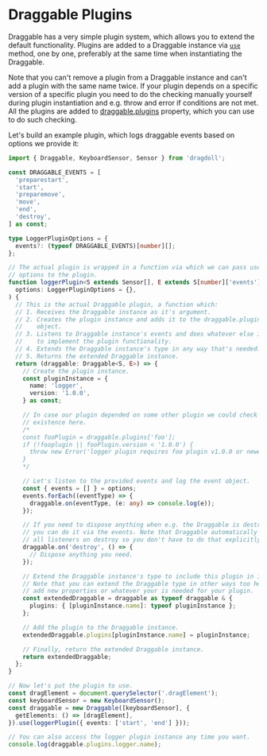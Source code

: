 # Draggable Plugins

Draggable has a very simple plugin system, which allows you to extend the default functionality. Plugins are added to a Draggable instance via [`use`](#use) method, one by one, preferably at the same time when instantiating the Draggable.

Note that you can't remove a plugin from a Draggable instance and can't add a plugin with the same name twice. If your plugin depends on a specific version of a specific plugin you need to do the checking manually yourself during plugin instantiation and e.g. throw and error if conditions are not met. All the plugins are added to [draggable.plugins](#plugins) property, which you can use to do such checking.

Let's build an example plugin, which logs draggable events based on options we provide it:

```ts
import { Draggable, KeyboardSensor, Sensor } from 'dragdoll';

const DRAGGABLE_EVENTS = [
  'preparestart',
  'start',
  'preparemove',
  'move',
  'end',
  'destroy',
] as const;

type LoggerPluginOptions = {
  events?: (typeof DRAGGABLE_EVENTS)[number][];
};

// The actual plugin is wrapped in a function via which we can pass user
// options to the plugin.
function loggerPlugin<S extends Sensor[], E extends S[number]['events']>(
  options: LoggerPluginOptions = {},
) {
  // This is the actual Draggable plugin, a function which:
  // 1. Receives the Draggable instance as it's argument.
  // 2. Creates the plugin instance and adds it to the draggable.plugins
  //    object.
  // 3. Listens to Draggable instance's events and does whatever else it needs
  //    to implement the plugin functionality.
  // 4. Extends the Draggable instance's type in any way that's needed.
  // 5. Returns the extended Draggable instance.
  return (draggable: Draggable<S, E>) => {
    // Create the plugin instance.
    const pluginInstance = {
      name: 'logger',
      version: '1.0.0',
    } as const;

    // In case our plugin depended on some other plugin we could check it's
    // existence here.
    /*
    const fooPlugin = draggable.plugins['foo'];
    if (!fooplugin || fooPlugin.version < '1.0.0') {
      throw new Error('logger plugin requires foo plugin v1.0.0 or newer');
    }
    */

    // Let's listen to the provided events and log the event object.
    const { events = [] } = options;
    events.forEach((eventType) => {
      draggable.on(eventType, (e: any) => console.log(e));
    });

    // If you need to dispose anything when e.g. the Draggable is destroyed
    // you can do it via the events. Note that Draggable automatically removes
    // all listeners on destroy so you don't have to do that explicitly.
    draggable.on('destroy', () => {
      // Dispose anything you need.
    });

    // Extend the Draggable instance's type to include this plugin in it.
    // Note that you can extend the Draggable type in other ways too here, e.g.
    // add new properties or whatever your is needed for your plugin.
    const extendedDraggable = draggable as typeof draggable & {
      plugins: { [pluginInstance.name]: typeof pluginInstance };
    };

    // Add the plugin to the Draggable instance.
    extendedDraggable.plugins[pluginInstance.name] = pluginInstance;

    // Finally, return the extended Draggable instance.
    return extendedDraggable;
  };
}

// Now let's put the plugin to use.
const dragElement = document.querySelector('.dragElement');
const keyboardSensor = new KeyboardSensor();
const draggable = new Draggable([keyboardSensor], {
  getElements: () => [dragElement],
}).use(loggerPlugin({ events: ['start', 'end'] }));

// You can also access the logger plugin instance any time you want.
console.log(draggable.plugins.logger.name);
```
